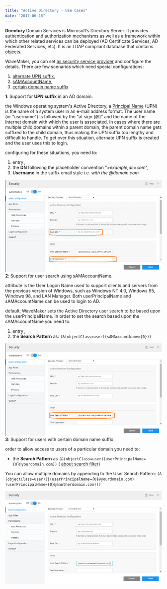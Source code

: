 ```yaml
---
title: "Active Directory - Use Cases"
date: "2017-06-15"
---
```


**Directory** Domain Services is Microsoft’s Directory Server. It provides authentication and authorization mechanisms as well as a framework within which other related services can be deployed (AD Certificate Services, AD Federated Services, etc). It is an LDAP compliant database that contains objects.

WaveMaker, you can set [as security service provider](/learn/app-development/app-security/authentication/#ad) and configure the details. There are few scenarios which need special configurations:

1. [alternate UPN suffix](#multipleUPN),
2. [sAMAccountName](#sAMAccountName),
3. [certain domain name suffix](#domainname)

**1**: Support for **UPN suffix** in an AD domain.

the Windows operating system's Active Directory, a [Principal Name](https://msdn.microsoft.com/en-us/library/ms677605(v=vs.85).aspx) (UPN) is the name of a system user in an e-mail address format. The user name (or "username") is followed by the "at sign (@)" and the name of the Internet domain with which the user is associated. In cases where there are multiple child domains within a parent domain, the parent domain name gets suffixed to the child domain, thus making the UPN suffix too lengthy and difficult to handle. To get over this situation, alternate UPN suffix is created and the user uses this to login.

configuring for these situations, you need to:

1. entry _,_
2. the **DN** following the placeholder convention "_\=example,dc=com_",
3. **Username** in the suffix email style i.e. _with the @domain.com_

[![](../assets/AD_case1-1.png)](../assets/AD_case1-1.png) **2**: Support for user search using sAMAccountName.

[](https://msdn.microsoft.com/en-us/library/ms677605(v=vs.85).aspx#sAMAccountName)attribute is the User Logon Name used to support clients and servers from the previous version of Windows, such as Windows NT 4.0, Windows 95, Windows 98, and LAN Manager. Both userPrincipalName and sAMAccountName can be used to login to AD.

default, WaveMaker sets the Active Directory user search to be based upon the userPrincipalName. In order to set the search based upon the sAMAccountName you need to:

1. entry _,_
2. the **Search Pattern** as: `(&(objectClass=user)(sAMAccountName={0}))`

[![](../assets/AD_case2-1.png)](../assets/AD_case2-1.png) **3**: Support for users with certain domain name suffix

order to allow access to users of a particular domain you need to:

- the **Search Pattern** as `(&(objectClass=user)(userPrincipalName={0}@yourdomain.com))` ( [about search filter](https://msdn.microsoft.com/en-us/library/aa746475(v=vs.85).aspx))

You can allow multiple domains by appending to the User Search Pattern: `(&(objectClass=user)(|(userPrincipalName={0}@yourdomain.com)(userPrincipalName={0}@anotherdomain.com)))`

[![](../assets/AD_case3-1.png)](../assets/AD_case3-1.png)
